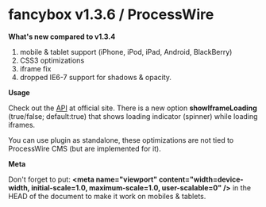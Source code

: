 fancybox v1.3.6 / ProcessWire
===========================================================================

<strong>What's new compared to v1.3.4</strong>

1. mobile &amp; tablet support (iPhone, iPod, iPad, Android, BlackBerry)
2. CSS3 optimizations
3. iframe fix
4. dropped IE6-7 support for shadows &amp; opacity.

<strong>Usage</strong>

Check out the <a href="http://fancybox.net/api">API</a> at official site. There is a new option <strong>showIframeLoading</strong> (true/false; default:true) that shows loading indicator (spinner) while loading iframes.

You can use plugin as standalone, these optimizations are not tied to ProcessWire CMS (but are implemented for it).

<strong>Meta</strong>

Don't forget to put: <strong>&lt;meta name="viewport" content="width=device-width, initial-scale=1.0, maximum-scale=1.0, user-scalable=0" /&gt;</strong> in the HEAD of the document to make it work on mobiles &amp; tablets.